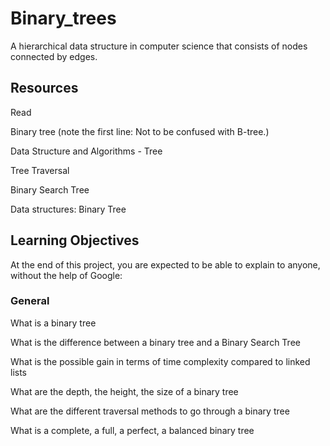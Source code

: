 # Binary_trees
A hierarchical data structure in computer science that consists of nodes connected by edges.

## Resources
Read 

Binary tree (note the first line: Not to be confused with B-tree.)

Data Structure and Algorithms - Tree

Tree Traversal

Binary Search Tree

Data structures: Binary Tree

## Learning Objectives
At the end of this project, you are expected to be able to explain to anyone, without the help of Google:

### General

What is a binary tree

What is the difference between a binary tree and a Binary Search Tree

What is the possible gain in terms of time complexity compared to linked lists

What are the depth, the height, the size of a binary tree

What are the different traversal methods to go through a binary tree

What is a complete, a full, a perfect, a balanced binary tree

